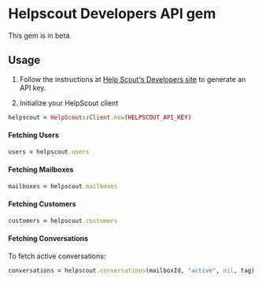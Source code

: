 # Helpscout Developers API gem

This gem is in beta.

## Usage

1. Follow the instructions at [Help Scout's Developers site](http://developer.helpscout.net/) to generate an API key.

2. Initialize your HelpScout client

```ruby
helpscout = HelpScout::Client.new(HELPSCOUT_API_KEY)
```

#### Fetching Users

```ruby
users = helpscout.users
```

#### Fetching Mailboxes

```ruby
mailboxes = helpscout.mailboxes
```

#### Fetching Customers

```ruby
customers = helpscout.customers
```

#### Fetching Conversations

To fetch active conversations:

```ruby
conversations = helpscout.conversations(mailboxId, "active", nil, tag)
```

